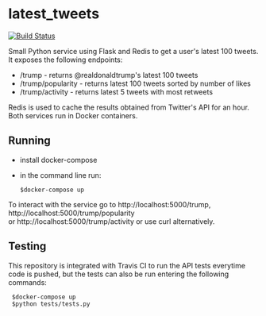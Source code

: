 # latest_tweets
[![Build Status](https://travis-ci.org/joanaMCSP/latest_tweets.svg?branch=master)](https://travis-ci.org/joanaMCSP/latest_tweets)

Small Python service using Flask and Redis to get a user's latest 100 tweets. It exposes the following endpoints:

* /trump - returns @realdonaldtrump's latest 100 tweets    
* /trump/popularity - returns latest 100 tweets sorted by number of likes    
* /trump/activity - returns latest 5 tweets with most retweets    

Redis is used to cache the results obtained from Twitter's API for an hour. Both services run in Docker containers.

## Running

- install docker-compose
- in the command line run:  

    ```
    $docker-compose up    
    ```

To interact with the service go to http://localhost:5000/trump, http://localhost:5000/trump/popularity    
or http://localhost:5000/trump/activity or use curl alternatively.

## Testing

This repository is integrated with Travis CI to run the API tests everytime code is pushed, but the tests can also be run
entering the following commands:
    
   ```
    $docker-compose up    
    $python tests/tests.py   
    
   ```
    
